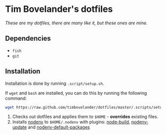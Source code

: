 # Tim Bovelander's dotfiles

_These are my dotfiles, there are many like it, but these ones are mine._

## Dependencies

- `fish`
- `git`

## Installation

Installation is done by running `.script/setup.sh`.

If `wget` and `bash` are installed, you can do this by running the following command:

```sh
wget https://raw.github.com/timbovelander/dotfiles/master/.scripts/setup.sh -O /tmp/setup.sh && bash /tmp/setup.sh
```

1. Checks out dotfiles and applies them to `$HOME` - **overrides** existing files.
2. Installs [nodenv](https://github.com/nodenv/nodenv) to `$HOME/.nodenv` with plugins: [node-build](https://github.com/nodenv/node-build), [nodenv-update](https://github.com/nodenv/nodenv-update) and [nodenv-default-packages](https://github.com/nodenv/nodenv-default-packages)
